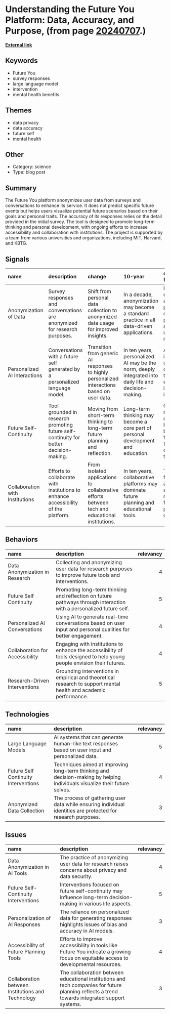 # __Understanding the Future You Platform: Data, Accuracy, and Purpose__, (from page [20240707](https://kghosh.substack.com/p/20240707).)

__[External link](https://www.media.mit.edu/projects/future-you/overview/)__



## Keywords

* Future You
* survey responses
* large language model
* intervention
* mental health benefits

## Themes

* data privacy
* data accuracy
* future self
* mental health

## Other

* Category: science
* Type: blog post

## Summary

The Future You platform anonymizes user data from surveys and conversations to enhance its service. It does not predict specific future events but helps users visualize potential future scenarios based on their goals and personal traits. The accuracy of its responses relies on the detail provided in the initial survey. The tool is designed to promote long-term thinking and personal development, with ongoing efforts to increase accessibility and collaboration with institutions. The project is supported by a team from various universities and organizations, including MIT, Harvard, and KBTG.

## Signals

| name                            | description                                                                            | change                                                                                         | 10-year                                                                                               | driving-force                                                                      |   relevancy |
|:--------------------------------|:---------------------------------------------------------------------------------------|:-----------------------------------------------------------------------------------------------|:------------------------------------------------------------------------------------------------------|:-----------------------------------------------------------------------------------|------------:|
| Anonymization of Data           | Survey responses and conversations are anonymized for research purposes.               | Shift from personal data collection to anonymized data usage for improved insights.            | In a decade, anonymization may become a standard practice in all data-driven applications.            | Increasing concerns about privacy and data protection among users and regulators.  |           4 |
| Personalized AI Interactions    | Conversations with a future self generated by a personalized language model.           | Transition from generic AI responses to highly personalized interactions based on user data.   | In ten years, personalized AI may be the norm, deeply integrated into daily life and decision-making. | Advances in AI and user demand for tailored experiences in digital interactions.   |           5 |
| Future Self-Continuity          | Tool grounded in research promoting future self-continuity for better decision-making. | Moving from short-term thinking to long-term future planning and reflection.                   | Long-term thinking may become a core part of personal development and education.                      | Growing recognition of mental health benefits from future-oriented thinking.       |           5 |
| Collaboration with Institutions | Efforts to collaborate with institutions to enhance accessibility of the platform.     | From isolated applications to collaborative efforts between tech and educational institutions. | In ten years, collaborative platforms may dominate future planning and educational tools.             | The need for inclusive and accessible resources for young people in a digital age. |           4 |

## Behaviors

| name                            | description                                                                                                            |   relevancy |
|:--------------------------------|:-----------------------------------------------------------------------------------------------------------------------|------------:|
| Data Anonymization in Research  | Collecting and anonymizing user data for research purposes to improve future tools and interventions.                  |           4 |
| Future Self Continuity          | Promoting long-term thinking and reflection on future pathways through interaction with a personalized future self.    |           5 |
| Personalized AI Conversations   | Using AI to generate real-time conversations based on user input and personal qualities for better engagement.         |           4 |
| Collaboration for Accessibility | Engaging with institutions to enhance the accessibility of tools designed to help young people envision their futures. |           4 |
| Research-Driven Interventions   | Grounding interventions in empirical and theoretical research to support mental health and academic performance.       |           5 |

## Technologies

| name                                 | description                                                                                                                |   relevancy |
|:-------------------------------------|:---------------------------------------------------------------------------------------------------------------------------|------------:|
| Large Language Models                | AI systems that can generate human-like text responses based on user input and personalized data.                          |           5 |
| Future Self Continuity Interventions | Techniques aimed at improving long-term thinking and decision-making by helping individuals visualize their future selves. |           4 |
| Anonymized Data Collection           | The process of gathering user data while ensuring individual identities are protected for research purposes.               |           3 |

## Issues

| name                                              | description                                                                                                                                    |   relevancy |
|:--------------------------------------------------|:-----------------------------------------------------------------------------------------------------------------------------------------------|------------:|
| Data Anonymization in AI Tools                    | The practice of anonymizing user data for research raises concerns about privacy and data security.                                            |           4 |
| Future Self-Continuity Interventions              | Interventions focused on future self-continuity may influence long-term decision-making in various life aspects.                               |           5 |
| Personalization of AI Responses                   | The reliance on personalized data for generating responses highlights issues of bias and accuracy in AI models.                                |           3 |
| Accessibility of Future Planning Tools            | Efforts to improve accessibility in tools like Future You indicate a growing focus on equitable access to developmental resources.             |           4 |
| Collaboration between Institutions and Technology | The collaboration between educational institutions and tech companies for future planning reflects a trend towards integrated support systems. |           3 |